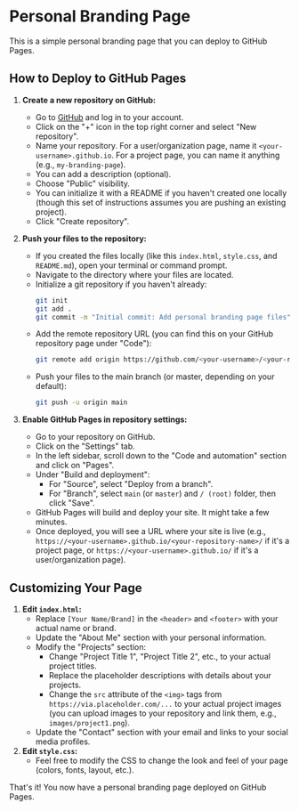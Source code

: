 # Personal Branding Page

This is a simple personal branding page that you can deploy to GitHub Pages.

## How to Deploy to GitHub Pages

1.  **Create a new repository on GitHub:**
    *   Go to [GitHub](https://github.com) and log in to your account.
    *   Click on the "+" icon in the top right corner and select "New repository".
    *   Name your repository. For a user/organization page, name it `<your-username>.github.io`. For a project page, you can name it anything (e.g., `my-branding-page`).
    *   You can add a description (optional).
    *   Choose "Public" visibility.
    *   You can initialize it with a README if you haven't created one locally (though this set of instructions assumes you are pushing an existing project).
    *   Click "Create repository".

2.  **Push your files to the repository:**
    *   If you created the files locally (like this `index.html`, `style.css`, and `README.md`), open your terminal or command prompt.
    *   Navigate to the directory where your files are located.
    *   Initialize a git repository if you haven't already:
        ```bash
        git init
        git add .
        git commit -m "Initial commit: Add personal branding page files"
        ```
    *   Add the remote repository URL (you can find this on your GitHub repository page under "Code"):
        ```bash
        git remote add origin https://github.com/<your-username>/<your-repository-name>.git
        ```
    *   Push your files to the main branch (or master, depending on your default):
        ```bash
        git push -u origin main
        ```

3.  **Enable GitHub Pages in repository settings:**
    *   Go to your repository on GitHub.
    *   Click on the "Settings" tab.
    *   In the left sidebar, scroll down to the "Code and automation" section and click on "Pages".
    *   Under "Build and deployment":
        *   For "Source", select "Deploy from a branch".
        *   For "Branch", select `main` (or `master`) and `/ (root)` folder, then click "Save".
    *   GitHub Pages will build and deploy your site. It might take a few minutes.
    *   Once deployed, you will see a URL where your site is live (e.g., `https://<your-username>.github.io/<your-repository-name>/` if it's a project page, or `https://<your-username>.github.io/` if it's a user/organization page).

## Customizing Your Page

1.  **Edit `index.html`:**
    *   Replace `[Your Name/Brand]` in the `<header>` and `<footer>` with your actual name or brand.
    *   Update the "About Me" section with your personal information.
    *   Modify the "Projects" section:
        *   Change "Project Title 1", "Project Title 2", etc., to your actual project titles.
        *   Replace the placeholder descriptions with details about your projects.
        *   Change the `src` attribute of the `<img>` tags from `https://via.placeholder.com/...` to your actual project images (you can upload images to your repository and link them, e.g., `images/project1.png`).
    *   Update the "Contact" section with your email and links to your social media profiles.
2.  **Edit `style.css`:**
    *   Feel free to modify the CSS to change the look and feel of your page (colors, fonts, layout, etc.).

That's it! You now have a personal branding page deployed on GitHub Pages.
